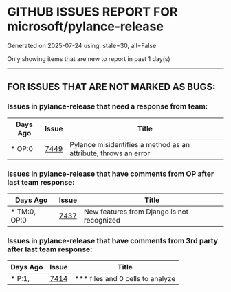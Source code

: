 
# GITHUB ISSUES REPORT FOR microsoft/pylance-release


Generated on 2025-07-24 using: stale=30, all=False


Only showing items that are new to report in past 1 day(s)


---

## FOR ISSUES THAT ARE NOT MARKED AS BUGS:


### Issues in pylance-release that need a response from team:

| Days Ago | Issue | Title |
| --- | --- | --- |
 | \* OP:0  |[7449](https://github.com/microsoft/pylance-release/issues/7449 "Pylance misidentifies a method as an attribute, throws an error")  |Pylance misidentifies a method as an attribute, throws an error |

### Issues in pylance-release that have comments from OP after last team response:

| Days Ago | Issue | Title |
| --- | --- | --- |
 | \* TM:0, OP:0  |[7437](https://github.com/microsoft/pylance-release/issues/7437 "New features from Django is not recognized")  |New features from Django is not recognized |

### Issues in pylance-release that have comments from 3rd party after last team response:

| Days Ago | Issue | Title |
| --- | --- | --- |
 | \* P:1,  |[7414](https://github.com/microsoft/pylance-release/issues/7414 "*** files and 0 cells to analyze")  |*** files and 0 cells to analyze |





















